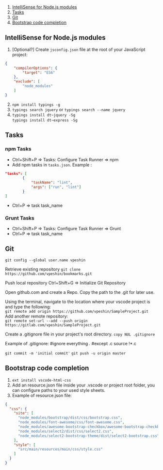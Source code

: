 <!-- TOC depthTo:2 orderedList:true -->

1. [IntelliSense for Node.js modules](#intellisense-for-nodejs-modules)
2. [Tasks](#tasks)
3. [Git](#git)
4. [Bootstrap code completion](#bootstrap-code-completion)

<!-- /TOC -->

## IntelliSense for Node.js modules

1. [Optional?] Create `jsconfig.json` file at the root of your JavaScript project:

``` json
{
    "compilerOptions": {
        "target": "ES6"
    },
    "exclude": [
        "node_modules"
    ]
}
```

2. `npm install typings -g`
3. `typings search jquery` or `typings search --name jquery`
4. `typings install dt~jquery -Sg`  
`typings install dt~express -Sg`


## Tasks

### npm Tasks

- Ctrl+Shift+P => Tasks: Configure Task Runner => npm
- Add npm tasks in `tasks.json`. Example :

``` json
"tasks": [
		{
			"taskName": "lint",
			"args": ["run", "lint"]
		}
]
```

- Ctrl+P => task task_name

### Grunt Tasks

- Ctrl+Shift+P => Tasks: Configure Task Runner => Grunt
- Ctrl+P => task task_name


## Git

`git config --global user.name vpeshin`

Retrieve existing repository
`git clone https://github.com/vpeshin/bookmarks.git`

Push local repository
Ctrl+Shift+G => Initialize Git Repository

Open github.com and create a Repo. Copy the path to the .git for later use.

Using the terminal, navigate to the location where your vscode project is and type the following:  
`git remote add origin https://github.com/vpeshin/SampleProject.git`  
Add another remote repository:  
`git remote set-url --add --push origin https://gitlab.com/vpeshin/SampleProject.git`

Create a .gitignore file in your project's root directory. 
`copy NUL .gitignore`

Example of .gitignore:
#ignore everything
*.*
#except .c source
!*.c

`git commit -m 'initial commit'`
`git push -u origin master`


## Bootstrap code completion

1. `ext install vscode-html-css`
2. Add an resource.json file inside your .vscode or project root folder, you can configure paths to your used style sheets.
3. Example of resource.json file:

```json
{
  "css": {
    "site": [
      "node_modules/bootstrap/dist/css/bootstrap.css",
      "node_modules/font-awesome/css/font-awesome.css",
      "node_modules/awesome-bootstrap-checkbox/awesome-bootstrap-checkbox.css",
      "node_modules/select2/dist/css/select2.css",
      "node_modules/select2-bootstrap-theme/dist/select2-bootstrap.css"
    ],
    "style": [
      "src/main/resources/main/css/style.css"
    ]
  }
}
```